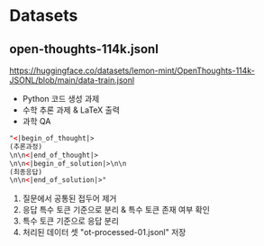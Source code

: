 # Datasets

## open-thoughts-114k.jsonl

https://huggingface.co/datasets/lemon-mint/OpenThoughts-114k-JSONL/blob/main/data-train.jsonl

- Python 코드 생성 과제
- 수학 추론 과제 & LaTeX 출력
- 과학 QA

```html
"<|begin_of_thought|>
(추론과정)
\n\n<|end_of_thought|>
\n\n<|begin_of_solution|>\n\n
(최종응답)
\n\n<|end_of_solution|>"
```

1. 질문에서 공통된 접두어 제거
2. 응답 특수 토큰 기준으로 분리 & 특수 토큰 존재 여부 확인
3. 특수 토큰 기준으로 응답 분리
4. 처리된 데이터 셋 "ot-processed-01.jsonl" 저장